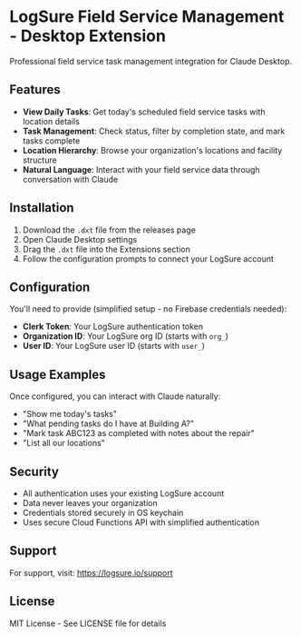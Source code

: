 # LogSure Field Service Management - Desktop Extension

Professional field service task management integration for Claude Desktop.

## Features

- **View Daily Tasks**: Get today's scheduled field service tasks with location details
- **Task Management**: Check status, filter by completion state, and mark tasks complete
- **Location Hierarchy**: Browse your organization's locations and facility structure  
- **Natural Language**: Interact with your field service data through conversation with Claude

## Installation

1. Download the `.dxt` file from the releases page
2. Open Claude Desktop settings 
3. Drag the `.dxt` file into the Extensions section
4. Follow the configuration prompts to connect your LogSure account

## Configuration

You'll need to provide (simplified setup - no Firebase credentials needed):

- **Clerk Token**: Your LogSure authentication token
- **Organization ID**: Your LogSure org ID (starts with `org_`)
- **User ID**: Your LogSure user ID (starts with `user_`)

## Usage Examples

Once configured, you can interact with Claude naturally:

- "Show me today's tasks"
- "What pending tasks do I have at Building A?"
- "Mark task ABC123 as completed with notes about the repair"
- "List all our locations"

## Security

- All authentication uses your existing LogSure account
- Data never leaves your organization
- Credentials stored securely in OS keychain
- Uses secure Cloud Functions API with simplified authentication

## Support

For support, visit: https://logsure.io/support

## License

MIT License - See LICENSE file for details